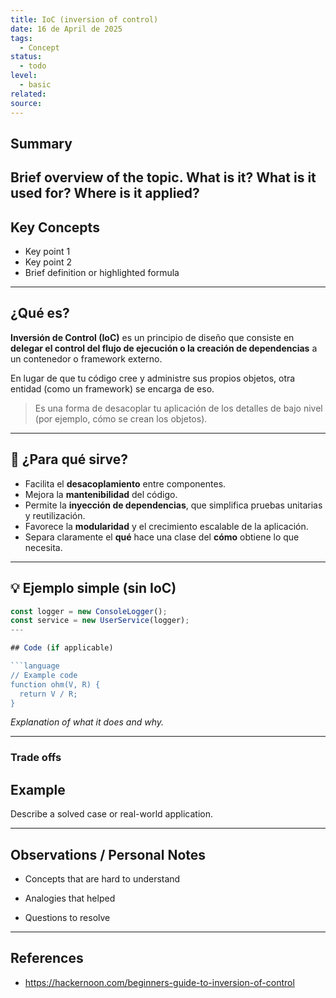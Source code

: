 ```yaml
---
title: IoC (inversion of control)
date: 16 de April de 2025
tags:
  - Concept
status:
  - todo
level:
  - basic
related: 
source:
---
```



## Summary
Brief overview of the topic. What is it? What is it used for? Where is it applied?
---

## Key Concepts
- Key point 1
- Key point 2
- Brief definition or highlighted formula

---

## ¿Qué es?

**Inversión de Control (IoC)** es un principio de diseño que consiste en **delegar el control del flujo de ejecución o la creación de dependencias** a un contenedor o framework externo.

En lugar de que tu código cree y administre sus propios objetos, otra entidad (como un framework) se encarga de eso.

> Es una forma de desacoplar tu aplicación de los detalles de bajo nivel (por ejemplo, cómo se crean los objetos).
---

## 🎯 ¿Para qué sirve?

- Facilita el **desacoplamiento** entre componentes.
- Mejora la **mantenibilidad** del código.
- Permite la **inyección de dependencias**, que simplifica pruebas unitarias y reutilización.
- Favorece la **modularidad** y el crecimiento escalable de la aplicación.
- Separa claramente el **qué** hace una clase del **cómo** obtiene lo que necesita.

---

## 💡 Ejemplo simple (sin IoC)

```typescript
const logger = new ConsoleLogger();
const service = new UserService(logger);
---

## Code (if applicable)

```language
// Example code
function ohm(V, R) {
  return V / R;
}
```

_Explanation of what it does and why._

---
### Trade offs
## Example

Describe a solved case or real-world application.

---

## Observations / Personal Notes

- Concepts that are hard to understand
    
- Analogies that helped
    
- Questions to resolve
    

---

## References
   
- https://hackernoon.com/beginners-guide-to-inversion-of-control